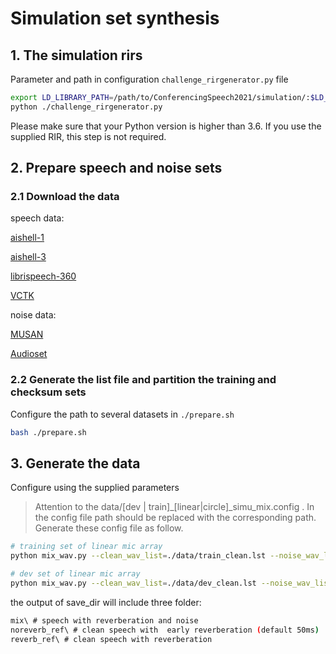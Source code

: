 
# Simulation set synthesis

## 1. The simulation rirs
Parameter and path in configuration `challenge_rirgenerator.py` file

```bash 
export LD_LIBRARY_PATH=/path/to/ConferencingSpeech2021/simulation/:$LD_LIBRARY_PATH
python ./challenge_rirgenerator.py
```
Please make sure that your Python version is higher than 3.6. If you use the supplied RIR, this step is not required.

## 2. Prepare speech and noise sets
### 2.1 Download the data
speech data:

[aishell-1](http://openslr.org/33/) 

[aishell-3](http://openslr.org/93/)

[librispeech-360](http://openslr.org/12/)

[VCTK](https://datashare.ed.ac.uk/handle/10283/2651)


noise data: 

[MUSAN](http://openslr.org/17/)

[Audioset](https://github.com/marc-moreaux/audioset_raw)

### 2.2 Generate the list file and partition the training and checksum sets

Configure the path to several datasets in `./prepare.sh`

```bash
bash ./prepare.sh
```


## 3. Generate the data

Configure using the supplied parameters

> Attention to the data/[dev | train]_[linear|circle]_simu_mix.config . In the config file path should be replaced with the corresponding path. Generate these config file as follow.

```bash 
# training set of linear mic array
python mix_wav.py --clean_wav_list=./data/train_clean.lst --noise_wav_list=./data/train_noise.lst --rir_wav_list=./data/train_linear_rir.lst --mix_config_path=./data/train_linear_simu_mix.config --save_dir=./data/wavs/train/simu_linear --chunk_len=4 --generate_config=True

# dev set of linear mic array 
python mix_wav.py --clean_wav_list=./data/dev_clean.lst --noise_wav_list=./data/dev_noise.lst --rir_wav_list=./data/dev_linear_rir.lst --mix_config_path=./data/dev_linear_simu_mix.config --save_dir=./data/wavs/dev/simu_linear --chunk_len=6 --generate_config=True
``` 

the output of save_dir will include three folder:

```bash
mix\ # speech with reverberation and noise
noreverb_ref\ # clean speech with  early reverberation (default 50ms)
reverb_ref\ # clean speech with reverberation
```
